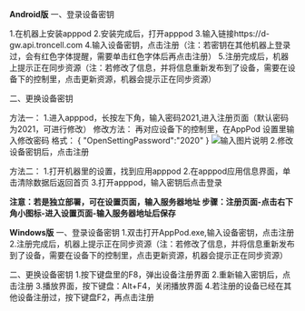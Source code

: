  **Android版** 
一、登录设备密钥

1.在机器上安装apppod
2.安装完成后，打开apppod
3.输入链接https://d-gw.api.troncell.com
4.输入设备密钥，点击注册（注：若密钥在其他机器上登录过，会有红色字体提醒，需要单击红色字体后再点击注册）
5.注册完成后，机器上提示正在同步资源（注：若修改了信息，并将信息重新发布到了设备，需要在设备下的控制里，点击更新资源，机器会提示正在同步资源）

二、更换设备密钥

方法一：
1.进入apppod，长按左下角，输入密码2021,进入注册页面（默认密码为2021，可进行修改）
修改方法：
再对应设备下的控制里，在AppPod 设置里输入修改密码
格式：
{
  "OpenSettingPassword":"2020"
}
![输入图片说明](https://images.gitee.com/uploads/images/2021/0909/103540_25c9a0f3_8867015.png "屏幕截图.png")
2.修改设备密钥后，点击注册

方法二：
1.打开机器里的设置，找到应用apppod
2.在apppod应用信息界面，单击清除数据后返回首页
3.打开apppod，输入密钥后点击登录


 **注意：若是独立部署，可在设置页面，输入服务器地址
步骤：注册页面-点击右下角小图标-进入设置页面-输入服务器地址后保存** 


 **Windows版** 
一、登录设备密钥
1.双击打开AppPod.exe,输入设备密钥，点击注册
2.注册完成后，机器上提示正在同步资源（注：若修改了信息，并将信息重新发布到了设备，需要在设备下的控制里，点击更新资源，机器会提示正在同步资源）

二、更换设备密钥
1.按下键盘里的F8，弹出设备注册界面
2.重新输入密钥后，点击注册
3.播放界面，按下键盘：Alt+F4，关闭播放界面
4.若注册的设备已经在其他设备注册过，按下键盘F2，再点击注册

